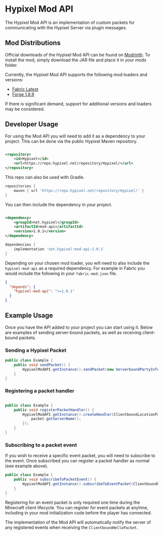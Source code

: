 # Hypixel Mod API

The Hypixel Mod API is an implementation of custom packets for communicating with the Hypixel Server via plugin
messages.

## Mod Distributions

Official downloads of the Hypixel Mod API can be found on [Modrinth](https://modrinth.com/mod/hypixel-mod-api).
To install the mod, simply download the JAR file and place it in your mods folder.

Currently, the Hypixel Mod API supports the following mod loaders and versions:

- [Fabric Latest](https://github.com/HypixelDev/FabricModAPI)
- [Forge 1.8.9](https://github.com/HypixelDev/ForgeModAPI)

If there is significant demand, support for additional versions and loaders may be considered.

## Developer Usage

For using the Mod API you will need to add it as a dependency to your project. This can be done via the public
Hypixel Maven repository.

```xml

<repository>
    <id>Hypixel</id>
    <url>https://repo.hypixel.net/repository/Hypixel/</url>
</repository>
```

This repo can also be used with Gradle.

```gradle
repositories {
    maven { url 'https://repo.hypixel.net/repository/Hypixel/' }
}
```

You can then include the dependency in your project.

```xml

<dependency>
    <groupId>net.hypixel</groupId>
    <artifactId>mod-api</artifactId>
    <version>1.0.1</version>
</dependency>
```

```gradle
dependencies {
    implementation 'net.hypixel:mod-api:1.0.1'
}
```

Depending on your chosen mod loader, you will need to also include the `hypixel-mod-api` as a required dependency. For
example in Fabric you would include the following in your `fabric.mod.json` file.

```json
{
  "depends": {
    "hypixel-mod-api": ">=1.0.1"
  }
}
```

## Example Usage

Once you have the API added to your project you can start using it. Below are examples of sending server-bound packets,
as well as receiving client-bound packets.

### Sending a Hypixel Packet

```java
public class Example {
    public void sendPacket() {
        HypixelModAPI.getInstance().sendPacket(new ServerboundPartyInfoPacket());
    }
}
```

### Registering a packet handler

```java

public class Example {
    public void registerPacketHandler() {
        HypixelModAPI.getInstance().createHandler(ClientboundLocationPacket.class, packet -> {
            packet.getServerName();
        });
    }
}
```

### Subscribing to a packet event

If you wish to receive a specific event packet, you will need to subscribe to the event. Once subscribed you can
register a packet handler as normal (see example above).

```java
public class Example {
    public void subscribeToPacketEvent() {
        HypixelModAPI.getInstance().subscribeToEventPacket(ClientboundLocationPacket.class);
    }
}
```

Registering for an event packet is only required one time during the Minecraft client lifecycle. You can register for
event packets at anytime, including in your mod initialization code before the player has connected.

The implementation of the Mod API will automatically notify the server of any registered events when receiving
the `ClientboundHelloPacket`.